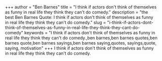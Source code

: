 +++
author = "Ben Barnes"
title = "I think if actors don't think of themselves as funny in real life they think they can't do comedy."
description = "the best Ben Barnes Quote: I think if actors don't think of themselves as funny in real life they think they can't do comedy."
slug = "i-think-if-actors-dont-think-of-themselves-as-funny-in-real-life-they-think-they-cant-do-comedy"
keywords = "I think if actors don't think of themselves as funny in real life they think they can't do comedy.,ben barnes,ben barnes quotes,ben barnes quote,ben barnes sayings,ben barnes saying,quotes, sayings,quote, saying, motivation"
+++
I think if actors don't think of themselves as funny in real life they think they can't do comedy.
